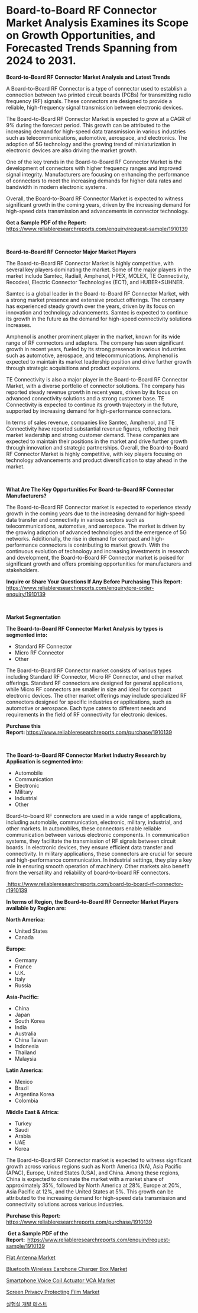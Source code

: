 <p><h1>Board-to-Board RF Connector Market Analysis Examines its Scope on Growth Opportunities, and Forecasted Trends Spanning from 2024 to 2031.</h1></p><p><strong>Board-to-Board RF Connector Market Analysis and Latest Trends</strong></p>
<p><p>A Board-to-Board RF Connector is a type of connector used to establish a connection between two printed circuit boards (PCBs) for transmitting radio frequency (RF) signals. These connectors are designed to provide a reliable, high-frequency signal transmission between electronic devices.</p><p>The Board-to-Board RF Connector Market is expected to grow at a CAGR of 9% during the forecast period. This growth can be attributed to the increasing demand for high-speed data transmission in various industries such as telecommunications, automotive, aerospace, and electronics. The adoption of 5G technology and the growing trend of miniaturization in electronic devices are also driving the market growth.</p><p>One of the key trends in the Board-to-Board RF Connector Market is the development of connectors with higher frequency ranges and improved signal integrity. Manufacturers are focusing on enhancing the performance of connectors to meet the increasing demands for higher data rates and bandwidth in modern electronic systems.</p><p>Overall, the Board-to-Board RF Connector Market is expected to witness significant growth in the coming years, driven by the increasing demand for high-speed data transmission and advancements in connector technology.</p></p>
<p><strong>Get a Sample PDF of the Report:&nbsp;</strong> <a href="https://www.reliableresearchreports.com/enquiry/request-sample/1910139">https://www.reliableresearchreports.com/enquiry/request-sample/1910139</a></p>
<p>&nbsp;</p>
<p><strong>Board-to-Board RF Connector Major Market Players</strong></p>
<p><p>The Board-to-Board RF Connector Market is highly competitive, with several key players dominating the market. Some of the major players in the market include Samtec, Radiall, Amphenol, I-PEX, MOLEX, TE Connectivity, Recodeal, Electric Connector Technologies (ECT), and HUBER+SUHNER.</p><p>Samtec is a global leader in the Board-to-Board RF Connector Market, with a strong market presence and extensive product offerings. The company has experienced steady growth over the years, driven by its focus on innovation and technology advancements. Samtec is expected to continue its growth in the future as the demand for high-speed connectivity solutions increases.</p><p>Amphenol is another prominent player in the market, known for its wide range of RF connectors and adapters. The company has seen significant growth in recent years, fueled by its strong presence in various industries such as automotive, aerospace, and telecommunications. Amphenol is expected to maintain its market leadership position and drive further growth through strategic acquisitions and product expansions.</p><p>TE Connectivity is also a major player in the Board-to-Board RF Connector Market, with a diverse portfolio of connector solutions. The company has reported steady revenue growth in recent years, driven by its focus on advanced connectivity solutions and a strong customer base. TE Connectivity is expected to continue its growth trajectory in the future, supported by increasing demand for high-performance connectors.</p><p>In terms of sales revenue, companies like Samtec, Amphenol, and TE Connectivity have reported substantial revenue figures, reflecting their market leadership and strong customer demand. These companies are expected to maintain their positions in the market and drive further growth through innovation and strategic partnerships. Overall, the Board-to-Board RF Connector Market is highly competitive, with key players focusing on technology advancements and product diversification to stay ahead in the market.</p></p>
<p>&nbsp;</p>
<p><strong>What Are The Key Opportunities For Board-to-Board RF Connector Manufacturers?</strong></p>
<p><p>The Board-to-Board RF Connector market is expected to experience steady growth in the coming years due to the increasing demand for high-speed data transfer and connectivity in various sectors such as telecommunications, automotive, and aerospace. The market is driven by the growing adoption of advanced technologies and the emergence of 5G networks. Additionally, the rise in demand for compact and high-performance connectors is contributing to market growth. With the continuous evolution of technology and increasing investments in research and development, the Board-to-Board RF Connector market is poised for significant growth and offers promising opportunities for manufacturers and stakeholders.</p></p>
<p><strong>Inquire or Share Your Questions If Any Before Purchasing This Report:</strong> <a href="https://www.reliableresearchreports.com/enquiry/pre-order-enquiry/1910139">https://www.reliableresearchreports.com/enquiry/pre-order-enquiry/1910139</a></p>
<p>&nbsp;</p>
<p><strong>Market Segmentation</strong></p>
<p><strong>The Board-to-Board RF Connector Market Analysis by types is segmented into:</strong></p>
<p><ul><li>Standard RF Connector</li><li>Micro RF Connector</li><li>Other</li></ul></p>
<p><p>The Board-to-Board RF Connector market consists of various types including Standard RF Connector, Micro RF Connector, and other market offerings. Standard RF connectors are designed for general applications, while Micro RF connectors are smaller in size and ideal for compact electronic devices. The other market offerings may include specialized RF connectors designed for specific industries or applications, such as automotive or aerospace. Each type caters to different needs and requirements in the field of RF connectivity for electronic devices.</p></p>
<p><strong>Purchase this Report:&nbsp;</strong><a href="https://www.reliableresearchreports.com/purchase/1910139">https://www.reliableresearchreports.com/purchase/1910139</a></p>
<p>&nbsp;</p>
<p><strong>The Board-to-Board RF Connector Market Industry Research by Application is segmented into:</strong></p>
<p><ul><li>Automobile</li><li>Communication</li><li>Electronic</li><li>Military</li><li>Industrial</li><li>Other</li></ul></p>
<p><p>Board-to-board RF connectors are used in a wide range of applications, including automobile, communication, electronic, military, industrial, and other markets. In automobiles, these connectors enable reliable communication between various electronic components. In communication systems, they facilitate the transmission of RF signals between circuit boards. In electronic devices, they ensure efficient data transfer and connectivity. In military applications, these connectors are crucial for secure and high-performance communication. In industrial settings, they play a key role in ensuring smooth operation of machinery. Other markets also benefit from the versatility and reliability of board-to-board RF connectors.</p></p>
<p><a href="https://www.reliableresearchreports.com/board-to-board-rf-connector-r1910139">&nbsp;https://www.reliableresearchreports.com/board-to-board-rf-connector-r1910139</a></p>
<p><strong>In terms of Region, the Board-to-Board RF Connector Market Players available by Region are:</strong></p>
<p>
    <p> <strong> North America: </strong>
        <ul>
            <li>United States</li>
            <li>Canada</li>
        </ul>
        </p> 
    <p> <strong> Europe: </strong>
        <ul>
            <li>Germany</li>
            <li>France</li>
            <li>U.K.</li>
            <li>Italy</li>
            <li>Russia</li>
        </ul>
        </p> 
    <p> <strong> Asia-Pacific: </strong>
        <ul>
            <li>China</li>
            <li>Japan</li>
            <li>South Korea</li>
            <li>India</li>
            <li>Australia</li>
            <li>China Taiwan</li>
            <li>Indonesia</li>
            <li>Thailand</li>
            <li>Malaysia</li>
        </ul>
        </p> 
    <p> <strong> Latin America: </strong>
        <ul>
            <li>Mexico</li>
            <li>Brazil</li>
            <li>Argentina Korea</li>
            <li>Colombia</li>
        </ul>
        </p> 
    <p> <strong> Middle East & Africa: </strong>
        <ul>
            <li>Turkey</li>
            <li>Saudi</li>
            <li>Arabia</li>
            <li>UAE</li>
            <li>Korea</li>
        </ul>
    </p>
    </p>
<p><p>The Board-to-Board RF Connector market is expected to witness significant growth across various regions such as North America (NA), Asia Pacific (APAC), Europe, United States (USA), and China. Among these regions, China is expected to dominate the market with a market share of approximately 35%, followed by North America at 28%, Europe at 20%, Asia Pacific at 12%, and the United States at 5%. This growth can be attributed to the increasing demand for high-speed data transmission and connectivity solutions across various industries.</p></p>
<p><strong>Purchase this Report: </strong><a href="https://www.reliableresearchreports.com/purchase/1910139">https://www.reliableresearchreports.com/purchase/1910139</a></p>
<p>&nbsp;<strong>Get a Sample PDF of the Report:&nbsp;&nbsp;</strong><a href="https://www.reliableresearchreports.com/enquiry/request-sample/1910139">https://www.reliableresearchreports.com/enquiry/request-sample/1910139</a></p>
<p><strong></strong></p>
<p><p><a href="https://medium.com/@lynchkunal821/global-flat-antenna-market-focus-on-application-end-use-industry-type-equipment-and-region-2d0d88b620dd">Flat Antenna Market</a></p><p><a href="https://github.com/Dhjdj3783/Market-Research-Report-List-1/blob/main/bluetooth-wireless-earphone-charger-box-market.md">Bluetooth Wireless Earphone Charger Box Market</a></p><p><a href="https://medium.com/@lisastevens48/smartphone-voice-coil-actuator-vca-market-size-share-analysis-growth-trends-forecast-2024-7424f7c32ec8">Smartphone Voice Coil Actuator VCA Market</a></p><p><a href="https://github.com/awicka1/Market-Research-Report-List-1/blob/main/screen-privacy-protecting-film-market.md">Screen Privacy Protecting Film Market</a></p><p><a href="https://medium.com/@ejuynpri79/%EA%B8%80%EB%A1%9C%EB%B2%8C-%EC%8B%A4%ED%97%98%EC%8B%A4-%EA%B0%9C%EB%B0%9C-%ED%85%8C%EC%8A%A4%ED%8A%B8-%EC%8B%9C%EC%9E%A5-%EC%A0%9C%ED%92%88-%EC%9C%A0%ED%98%95-%EC%9D%91%EC%9A%A9-%EC%A7%80%EC%97%AD-%EB%B0%8F-%EA%B8%B0%EC%97%85%EB%B3%84-%EC%82%B0%EC%97%85-%EC%84%B8%EA%B7%B8%EB%A8%BC%ED%8A%B8-%EC%A0%84%EB%A7%9D-%EC%8B%9C%EC%9E%A5-%ED%8F%89%EA%B0%80-%EA%B2%BD%EC%9F%81-%EC%8B%9C%EB%82%98%EB%A6%AC%EC%98%A4-%ED%8A%B8%EB%A0%8C%EB%93%9C-%EB%B0%8F-%EC%98%88%EC%B8%A1-2024-2031-be9e96d75b4c">실험실 개발 테스트</a></p></p>